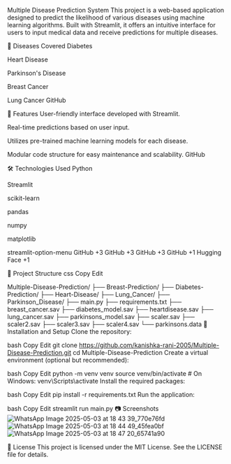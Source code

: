 Multiple Disease Prediction System
This project is a web-based application designed to predict the likelihood of various diseases using machine learning algorithms. Built with Streamlit, it offers an intuitive interface for users to input medical data and receive predictions for multiple diseases.

🧠 Diseases Covered
Diabetes

Heart Disease

Parkinson's Disease

Breast Cancer

Lung Cancer
GitHub

🚀 Features
User-friendly interface developed with Streamlit.

Real-time predictions based on user input.

Utilizes pre-trained machine learning models for each disease.

Modular code structure for easy maintenance and scalability.
GitHub

🛠️ Technologies Used
Python

Streamlit

scikit-learn

pandas

numpy

matplotlib

streamlit-option-menu
GitHub
+3
GitHub
+3
GitHub
+3
GitHub
+1
Hugging Face
+1

📁 Project Structure
css
Copy
Edit

Multiple-Disease-Prediction/
├── Breast-Prediction/
├── Diabetes-Prediction/
├── Heart-Disease/
├── Lung_Cancer/
├── Parkinson_Disease/
├── main.py
├── requirements.txt
├── breast_cancer.sav
├── diabetes_model.sav
├── heartdisease.sav
├── lung_cancer.sav
├── parkinsons_model.sav
├── scaler.sav
├── scaler2.sav
├── scaler3.sav
├── scaler4.sav
└── parkinsons.data
🔧 Installation and Setup
Clone the repository:

bash
Copy
Edit
git clone https://github.com/kanishka-rani-2005/Multiple-Disease-Prediction.git
cd Multiple-Disease-Prediction
Create a virtual environment (optional but recommended):

bash
Copy
Edit
python -m venv venv
source venv/bin/activate  # On Windows: venv\Scripts\activate
Install the required packages:

bash
Copy
Edit
pip install -r requirements.txt
Run the application:

bash
Copy
Edit
streamlit run main.py
📷 Screenshots
![WhatsApp Image 2025-05-03 at 18 43 39_770e76fd](https://github.com/user-attachments/assets/bea1bc25-b48d-41ca-a38c-c53e89a4a4b0)
![WhatsApp Image 2025-05-03 at 18 44 49_45fea0bf](https://github.com/user-attachments/assets/0f6e2058-4986-4aac-b04d-139cfd5c5753)
![WhatsApp Image 2025-05-03 at 18 47 20_65741a90](https://github.com/user-attachments/assets/827fc9ee-2713-499f-881a-de7404b7843f)

📄 License
This project is licensed under the MIT License. See the LICENSE file for details.
